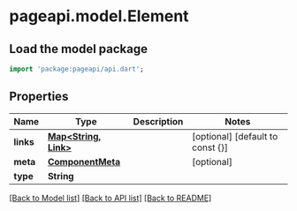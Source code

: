 # pageapi.model.Element

## Load the model package
```dart
import 'package:pageapi/api.dart';
```

## Properties
Name | Type | Description | Notes
------------ | ------------- | ------------- | -------------
**links** | [**Map<String, Link>**](Link.md) |  | [optional] [default to const {}]
**meta** | [**ComponentMeta**](ComponentMeta.md) |  | [optional] 
**type** | **String** |  | 

[[Back to Model list]](../README.md#documentation-for-models) [[Back to API list]](../README.md#documentation-for-api-endpoints) [[Back to README]](../README.md)


